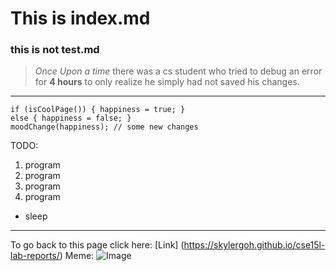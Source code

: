 # This is index.md
### this is not test.md
> *Once Upon a time* there was a cs student who tried to debug an error for **4 hours** 
> to only realize he simply had not saved his changes. 
---
```
if (isCoolPage()) { happiness = true; }
else { happiness = false; }
moodChange(happiness); // some new changes
```
TODO: 
1. program
2. program
3. program
4. program
  * sleep
---
To go back to this page click here: [Link] (https://skylergoh.github.io/cse15l-lab-reports/)
Meme: ![Image](https://miro.medium.com/max/1838/0*1SrGgNnZGPmonJum)

